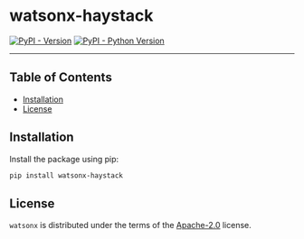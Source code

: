 # watsonx-haystack

[![PyPI - Version](https://img.shields.io/pypi/v/watsonx.svg)](https://pypi.org/project/watsonx)
[![PyPI - Python Version](https://img.shields.io/pypi/pyversions/watsonx.svg)](https://pypi.org/project/watsonx)

-----

## Table of Contents

- [Installation](#installation)
- [License](#license)

## Installation

Install the package using pip:

```bash
pip install watsonx-haystack
```

## License

`watsonx` is distributed under the terms of the [Apache-2.0](https://spdx.org/licenses/Apache-2.0.html) license.
